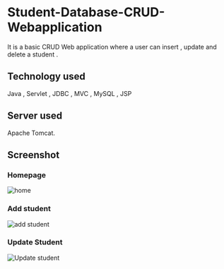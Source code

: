 # Student-Database-CRUD-Webapplication
It is a basic CRUD Web application where a user can insert , update and delete a student .

## Technology used
Java , Servlet , JDBC , MVC , MySQL , JSP

## Server used
Apache Tomcat.

## Screenshot

### Homepage
![home](https://user-images.githubusercontent.com/73774433/105466095-f68de200-5cbd-11eb-8083-87211434e2e0.jpg)

### Add student
![add student](https://user-images.githubusercontent.com/73774433/105466213-1d4c1880-5cbe-11eb-9abf-ec87d17843eb.jpg)

### Update Student
![Update student](https://user-images.githubusercontent.com/73774433/105466303-3a80e700-5cbe-11eb-84b0-facf88d792c0.jpg)

